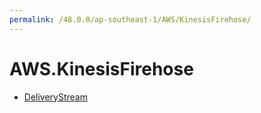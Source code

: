 ```yaml
---
permalink: /48.0.0/ap-southeast-1/AWS/KinesisFirehose/
---
```


# AWS.KinesisFirehose



* [DeliveryStream](DeliveryStream.md)
